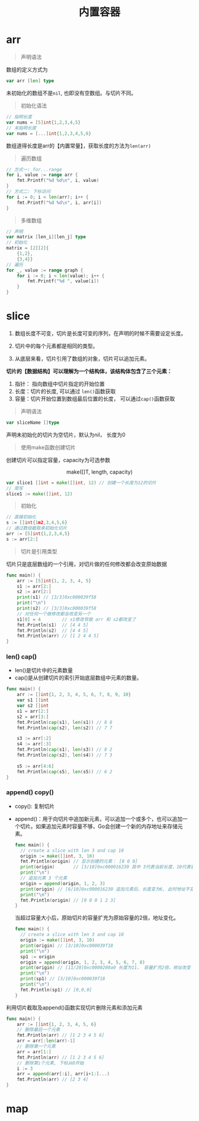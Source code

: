 <h1><center>内置容器</center><h1>

# arr 

> 声明语法

数组的定义方式为

```go
var arr [len] type
```

未初始化的数组不是`nil`, 也即没有空数组。与切片不同。

> 初始化语法

```go
// 指明长度
var nums = [5]int{1,2,3,4,5}
// 未指明长度
var nums = [...]int{1,2,3,4,5,6}
```

数组道得长度是arr的【内置常量】，获取长度的方法为`len(arr)`

> 遍历数组

```go
// 方式一: for...range
for i, value := range arr {
    fmt.Printf("%d %d\n", i, value)
}
// 方式二: 下标访问
for i := 0; i < len(arr); i++ {
    fmt.Printf("%d %d\n", i, arr[i])
}
```

> 多维数组

```go
// 声明
var matrix [len_i][len_j] type
// 初始化
matrix = [2][2]{
    {1,2}, 
    {3,4}}
// 遍历
for _, value := range graph {
    for i := 0; i < len(value); i++ {
        fmt.Printf("%d ", value[i])
    }
}
```

# slice

1. 数组长度不可变，切片是长度可变的序列，在声明的时候不需要设定长度。

2. 切片中的每个元素都是相同的类型。

3. 从底层来看，切片引用了数组的对象，切片可以追加元素。

<strong>切片的【数据结构】可以理解为一个结构体，该结构体包含了三个元素：</strong>

1. 指针： 指向数组中切片指定的开始位置
2. 长度：切片的长度, 可以通过 `len()`函数获取
3. 容量：切片开始位置到数组最后位置的长度， 可以通过`cap()`函数获取

> 声明语法

```go
var sliceName []type
```

声明未初始化的切片为空切片，默认为nil， 长度为0

> 使用make函数创建切片

创建切片可以指定容量，capacity为可选参数

<center>make([]T, length, capacity)</center>

```go
var slice1 []int = make([]int, 12) // 创建一个长度为12的切片
// 简写
slice1 := make([]int, 12)
```

> 初始化

```go
// 直接初始化
s := []int{1m2,3,4,5,6}
// 通过数组截取来初始化切片
arr := [5]int{1,2,3,4,5}
s := arr[2:]
```

> 切片是引用类型

切片只是底层数组的一个引用，对切片做的任何修改都会改变原始数据

```go
func main() {
	arr := [5]int{1, 2, 3, 4, 5}
	s1 := arr[2:]
	s2 := arr[2:]
    print(s1) // [3/3]0xc000039f58
	print("\n")
	print(s2) // [3/3]0xc000039f58 
    // 对任何一个做修改都会改变另一个
	s1[0] = 4        // s1修改导致 arr 和 s2都改变了
	fmt.Println(s1)  // [4 4 5]
	fmt.Println(s2)  // [4 4 5]
	fmt.Println(arr) // [1 2 4 4 5]
}
```

### len() cap()

- len()是切片中的元素数量
- cap()是从创建切片的索引开始底层数组中元素的数量。

```go
func main() {
	arr := []int{1, 2, 3, 4, 5, 6, 7, 8, 9, 10}
	var s1 []int
	var s2 []int
	s1 = arr[2:]
	s2 = arr[3:]
	fmt.Println(cap(s1), len(s1)) // 8 8
	fmt.Println(cap(s2), len(s2)) // 7 7

	s3 := arr[:2]
	s4 := arr[:3]
	fmt.Println(cap(s1), len(s3)) // 8 2
	fmt.Println(cap(s2), len(s4)) // 7 3
    
    s5 := arr[4:6]
	fmt.Println(cap(s5), len(s5)) // 6 2
}
```

### append() copy()

- copy(): 复制切片

- append()：用于向切片中追加新元素，可以追加一个或多个，也可以追加一个切片。如果追加元素时容量不够，Go会创建一个新的内存地址来存储元素。

  ```go
  func main() {
  	// create a slice with len 3 and cap 10
  	origin := make([]int, 3, 10)
  	fmt.Println(origin) // 显示创建的元素： [0 0 0]
  	print(origin)       // [3/10]0xc000016230 其中 3代表当前长度，10代表容量
  	print("\n")
  	// 追加元素 3 个元素
  	origin = append(origin, 1, 2, 3)
  	print(origin) // [6/10]0xc000016230 追加元素后，长度变为6, 此时地址不变
  	print("\n")
  	fmt.Println(origin) // [0 0 0 1 2 3]
  }
  ```

  当超过容量大小后，原始切片的容量扩充为原始容量的2倍，地址变化。

  ```go
  func main() {
  	// create a slice with len 3 and cap 10
  	origin := make([]int, 3, 10)
  	print(origin) // [3/10]0xc000039f18
  	print("\n") 
  	sp1 := origin
  	origin = append(origin, 1, 2, 3, 4, 5, 6, 7, 8)
  	print(origin) // [11/20]0xc0000200a0 长度为11， 容量扩充2倍，地址改变
  	print("\n")
  	print(sp1) // [3/10]0xc000039f18 
  	print("\n")
  	fmt.Println(sp1) // [0,0,0]
  }
  ```

利用切片截取及append()函数实现切片删除元素和添加元素

```go
func main() {
	arr := []int{1, 2, 3, 4, 5, 6}
	// 删除最后一个元素
	fmt.Println(arr) // [1 2 3 4 5 6]
	arr = arr[:len(arr)-1]
	// 删除第一个元素
	arr = arr[1:]
	fmt.Println(arr) // [1 2 3 4 5 6]
	// 删除第i个元素, 下标从0开始
	i := 3
	arr = append(arr[:i], arr[i+1:]...)
	fmt.Println(arr) // [2 3 4]
} 
```

# map

